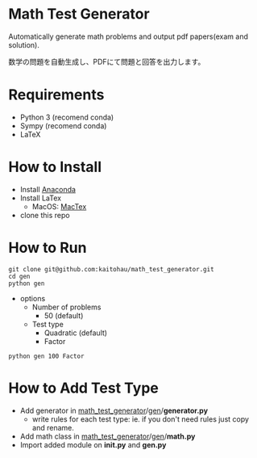 # Math Test Generator
Automatically generate math problems and output pdf papers(exam and solution).

数学の問題を自動生成し、PDFにて問題と回答を出力します。



# Requirements

- Python 3 (recomend conda)
- Sympy (recomend conda)
- LaTeX

# How to Install  

- Install [Anaconda](https://www.anaconda.com/distribution/)
- Install LaTex
  - MacOS: [MacTex](https://texwiki.texjp.org/?MacTeX#mirror)
- clone this repo

# How to Run

```
git clone git@github.com:kaitohau/math_test_generator.git
cd gen
python gen

```

- options
  - Number of problems
    - 50 (default)
  - Test type
    - Quadratic (default)
    - Factor

```
python gen 100 Factor
```

# How to Add Test Type

- Add generator in [math_test_generator](https://github.com/kaitohau/math_test_generator)/[gen](https://github.com/kaitohau/math_test_generator/tree/master/gen)/**generator.py**
  - write rules for each test type: ie. if you don't need rules just copy and rename.
- Add math class in [math_test_generator](https://github.com/kaitohau/math_test_generator)/[gen](https://github.com/kaitohau/math_test_generator/tree/master/gen)/**math.py**
- Import added module on  **__init__.py** and **gen.py**